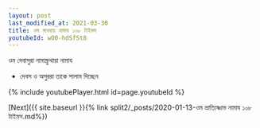 ```yaml
---
layout: post
last_modified_at: 2021-03-30
title: ওম মাধবায় নামায ১০৮ টাইমস
youtubeId: wO0-hdSfSt8
---
```

 
 
 ওম দেবাসুরা নামাস্ক্রুথায়া নামায  
 
 -  দেবস ও অসুররা তাকে সালাম দিচ্ছেন 
 
  
 
  
 
 
 
 
 
 


{% include youtubePlayer.html id=page.youtubeId %}
 
[Next]({{ site.baseurl }}{% link  split2/_posts/2020-01-13-ওম ভ্রাত্যিষ্ণাভ নামায ১০৮ টাইমস.md%})
 
